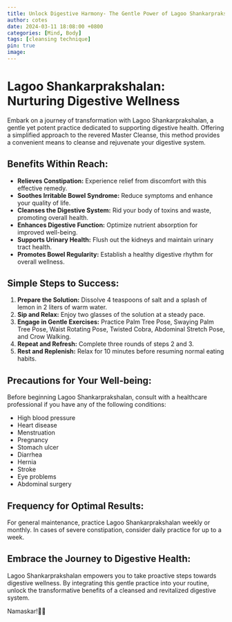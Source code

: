 ```yaml
---
title: Unlock Digestive Harmony- The Gentle Power of Lagoo Shankarprakshalan.. Its benefits.. Simple Steps to Success
author: cotes
date: 2024-03-11 18:08:00 +0800
categories: [Mind, Body]
tags: [cleansing technique] 
pin: true
image: 
---
```


# **Lagoo Shankarprakshalan: Nurturing Digestive Wellness**

Embark on a journey of transformation with Lagoo Shankarprakshalan, a gentle yet potent practice dedicated to supporting digestive health. Offering a simplified approach to the revered Master Cleanse, this method provides a convenient means to cleanse and rejuvenate your digestive system.

## **Benefits Within Reach:**

- **Relieves Constipation:** Experience relief from discomfort with this effective remedy.
- **Soothes Irritable Bowel Syndrome:** Reduce symptoms and enhance your quality of life.
- **Cleanses the Digestive System:** Rid your body of toxins and waste, promoting overall health.
- **Enhances Digestive Function:** Optimize nutrient absorption for improved well-being.
- **Supports Urinary Health:** Flush out the kidneys and maintain urinary tract health.
- **Promotes Bowel Regularity:** Establish a healthy digestive rhythm for overall wellness.

## **Simple Steps to Success:**

1. **Prepare the Solution:** Dissolve 4 teaspoons of salt and a splash of lemon in 2 liters of warm water.
2. **Sip and Relax:** Enjoy two glasses of the solution at a steady pace.
3. **Engage in Gentle Exercises:** Practice Palm Tree Pose, Swaying Palm Tree Pose, Waist Rotating Pose, Twisted Cobra, Abdominal Stretch Pose, and Crow Walking.
4. **Repeat and Refresh:** Complete three rounds of steps 2 and 3.
5. **Rest and Replenish:** Relax for 10 minutes before resuming normal eating habits.

## **Precautions for Your Well-being:**

Before beginning Lagoo Shankarprakshalan, consult with a healthcare professional if you have any of the following conditions:

- High blood pressure
- Heart disease
- Menstruation
- Pregnancy
- Stomach ulcer
- Diarrhea
- Hernia
- Stroke
- Eye problems
- Abdominal surgery

## **Frequency for Optimal Results:**

For general maintenance, practice Lagoo Shankarprakshalan weekly or monthly. In cases of severe constipation, consider daily practice for up to a week.

## **Embrace the Journey to Digestive Health:**

Lagoo Shankarprakshalan empowers you to take proactive steps towards digestive wellness. By integrating this gentle practice into your routine, unlock the transformative benefits of a cleansed and revitalized digestive system.

Namaskar!🙏✨